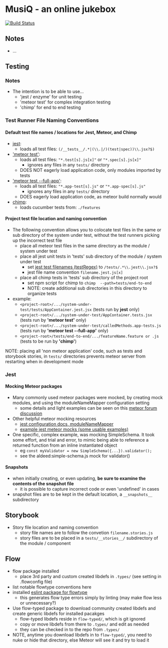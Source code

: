 # MusiQ - an online jukebox

[![Build Status](https://semaphoreci.com/api/v1/projects/1ff84300-0546-4694-9672-d0becb8a1e3a/1210129/shields_badge.svg)](https://semaphoreci.com/eat-drink-healthy/musicq)
## Notes
* ...

## Testing

### Notes
* The intention is to be able to use...
    + 'jest / enzyme' for unit testing
    + 'meteor test' for complex integration testing
    + 'chimp' for end to end testing
    
### Test Runner File Naming Conventions

#### Default test file names / locations for Jest, Meteor, and Chimp
* [jest](http://facebook.github.io/jest/docs/configuration.html#testregex-string):
  - loads all test files: `(/__tests__/.*|(\\.|/)(test|spec))\\.jsx?$)`
* ['meteor test'](https://guide.meteor.com/testing.html#test-modes):
  - loads all test files: `"*.test[s].js[x]"` or `"*.spec[s].js[x]"`
      + ignores any files in any `tests/` directory
  - DOES NOT eagerly load application code, only modules imported by tests
* ['meteor test --full-app'](https://guide.meteor.com/testing.html#test-modes): 
  - loads all test files: `"*.app-test[s].js"` or `"*.app-spec[s].js"`
      + ignores any files in any `tests/` directory
  - DOES eagerly load application code, as meteor build normally would
* [chimp](https://chimp.readme.io/docs/command-line-options):
  - loads cucumber tests from: `./features`

#### Project test file location and naming convention
 * The following convention allows you to colocate test files in the same or sub directory of the system under test, without the test runners picking up the incorrect test file
    + place all meteor test files in the same directory as the module / system under test
    + place all jest unit tests in 'tests' sub directory of the module / system under test
        - set [jest test filenames (testRegex)](http://facebook.github.io/jest/docs/configuration.html#testregex-string) to `/tests/.*\\.jest\\.jsx?$`
        - jest file name convention `filename.jest.js[x]`
    + place all chimp tests in 'tests' sub directory of the project root
        - set npm script for chimp to `chimp  --path=tests/end-to-end`
        - NOTE: create additional sub directories in this directory to organize tests
 * example:
    + `<project-root>/.../system-under-test/tests/AppContainer.jest.jsx` (tests run by __jest__ only)
    + `<project-root>/.../system-under-test/AppContainer.tests.jsx` (tests run by __'meteor test'__ only)
    + `<project-root>/.../system-under-test/calledMethods.app-tests.js` (tests run by __'meteor test --full-app'__ only)
    + `<project-root>/tests/end-to-end/.../featureName.feature or .js` (tests to be run by __'chimp'__)
    
  NOTE: placing all 'non meteor application' code, such as tests and storybook stories, in `tests/` directories prevents meteor server from restarting when in development mode

### Jest
#### Mocking Meteor packages
* Many commonly used meteor packages were mocked, by creating mock modules, and using the moduleNameMapper configuration setting
    + some details and light examples can be seen on this [meteor forum discussion](https://forums.meteor.com/t/mocking-meteor-package-imports-in-jest/27780/9)
* Other helpful meteor mocking resources
    + [jest configuration docs, moduleNameMapper](http://facebook.github.io/jest/docs/configuration.html#modulenamemapper-object-string-string)
    + [example jest meteor mocks (some usable examples)](https://github.com/Astrocoders/jest-meteor-mocks)
* One specific, complex example, was mocking SimpleSchema. It took some effort, and trial and error, to mimic being able to reference a returned function from an inline instantiated object
    + eg  `const myValidator = new SimpleSchema({...}).validator();`
    + see the aldeed:simple-schema.js mock for validator() 
#### Snapshots
* when initially creating, or even updating, __be sure to examine the contents of the snapshot file__
    - it is possible to capture incorrect code or even 'undefined' in cases
* snapshot files are to be kept in the default location, a `__snapshots__` subdirectory

## Storybook
* Story file location and naming convention
    - story file names are to follow the convetion `filename.stories.js`
    - story files are to be placed in a `tests/__stories__/` subdirectory of the module / component          

## Flow
* flow package installed
    - place 3rd party and custom created libdefs in `.types/`  (see setting in .flowconfig file)
* list notable flowtype conventions here
* installed [eslint package for flowtype](https://github.com/gajus/eslint-plugin-flowtype)
    - this generates flow type errors simply by linting (may make flow less or unnecessary?)
* Use flow-typed package to download community created libdefs and create generic libdefs for installed pacakges
    - flow-typed libdefs reside in `flow-typed/`, which is git ignored
    - copy or move libdefs from there to `.types/` and edit as needed
    - they can be checked in to the repo from `.types/`
* NOTE, anytime you download libdefs in to `flow-typed/`, you need to nuke or hide that directory, else Meteor will see it and try to load it
